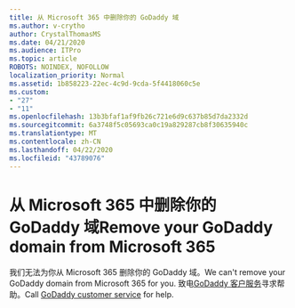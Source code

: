 ```yaml
---
title: 从 Microsoft 365 中删除你的 GoDaddy 域
ms.author: v-crytho
author: CrystalThomasMS
ms.date: 04/21/2020
ms.audience: ITPro
ms.topic: article
ROBOTS: NOINDEX, NOFOLLOW
localization_priority: Normal
ms.assetid: 1b858223-22ec-4c9d-9cda-5f4418060c5e
ms.custom:
- "27"
- "11"
ms.openlocfilehash: 13b3bfaf1af9fb26c721e6d9c637b85d7da2332d
ms.sourcegitcommit: 6a3748f5c05693ca0c19a829287cb8f30635940c
ms.translationtype: MT
ms.contentlocale: zh-CN
ms.lasthandoff: 04/22/2020
ms.locfileid: "43789076"
---
```

# <a name="remove-your-godaddy-domain-from-microsoft-365"></a><span data-ttu-id="632c4-102">从 Microsoft 365 中删除你的 GoDaddy 域</span><span class="sxs-lookup"><span data-stu-id="632c4-102">Remove your GoDaddy domain from Microsoft 365</span></span>

<span data-ttu-id="632c4-103">我们无法为你从 Microsoft 365 删除你的 GoDaddy 域。</span><span class="sxs-lookup"><span data-stu-id="632c4-103">We can't remove your GoDaddy domain from Microsoft 365 for you.</span></span> <span data-ttu-id="632c4-104">致电[GoDaddy 客户服务](https://aka.ms/contact-godaddy)寻求帮助。</span><span class="sxs-lookup"><span data-stu-id="632c4-104">Call [GoDaddy customer service](https://aka.ms/contact-godaddy) for help.</span></span>
  